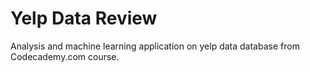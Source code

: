 # Yelp Data Review
 Analysis and machine learning application on yelp data database from Codecademy.com course.
